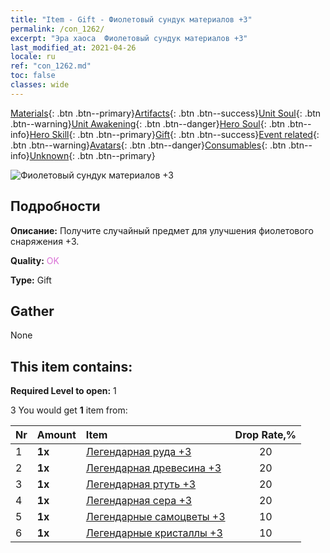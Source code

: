 ```yaml
---
title: "Item - Gift - Фиолетовый сундук материалов +3"
permalink: /con_1262/
excerpt: "Эра хаоса  Фиолетовый сундук материалов +3"
last_modified_at: 2021-04-26
locale: ru
ref: "con_1262.md"
toc: false
classes: wide
---
```

 [Materials](/ItemsRU/){: .btn .btn--primary}[Artifacts](/ItemsRU/Artifacts/){: .btn .btn--success}[Unit Soul](/ItemsRU/UnitSoul/){: .btn .btn--warning}[Unit Awakening](/ItemsRU/UnitAwakening/){: .btn .btn--danger}[Hero Soul](/ItemsRU/HeroSoul/){: .btn .btn--info}[Hero Skill](/ItemsRU/HeroSkill/){: .btn .btn--primary}[Gift](/ItemsRU/Gift/){: .btn .btn--success}[Event related](/ItemsRU/Events/){: .btn .btn--warning}[Avatars](/ItemsRU/Avatars/){: .btn .btn--danger}[Consumables](/ItemsRU/Consumables/){: .btn .btn--info}[Unknown](/ItemsRU/Unknown/){: .btn .btn--primary}

 ![Фиолетовый сундук материалов +3](/images/t/i_304002.png)

## Подробности
 **Описание:** Получите случайный предмет для улучшения фиолетового снаряжения +3.

 **Quality:** <span style="color: #DA70D6">OK</span>

 **Type:** Gift

## Gather

  None

## This item contains:

 **Required Level to open:** 1

 3 You would get **1** item  from:

  | Nr | Amount |     Item    | Drop Rate,% |
  |:---|:-------|:------------|:---------:|
  | 1 |  **1x** | [Легендарная руда +3](/ItemsRU/mat_54/) | 20 | 
  | 2 |  **1x** | [Легендарная древесина +3](/ItemsRU/mat_55/) | 20 | 
  | 3 |  **1x** | [Легендарная ртуть +3](/ItemsRU/mat_56/) | 20 | 
  | 4 |  **1x** | [Легендарная сера +3](/ItemsRU/mat_57/) | 20 | 
  | 5 |  **1x** | [Легендарные самоцветы +3](/ItemsRU/mat_58/) | 10 | 
  | 6 |  **1x** | [Легендарные кристаллы +3](/ItemsRU/mat_59/) | 10 | 
